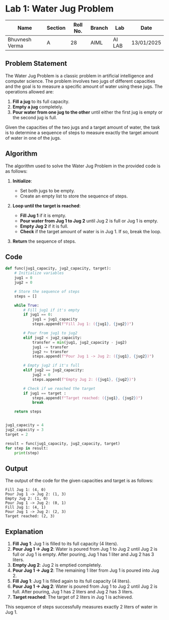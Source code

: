 # Lab 1: Water Jug Problem

| **Name**       | **Section** | **Roll No.** | **Branch** | **Lab** | **Date**   |
| -------------- | ----------- | ------------ | ---------- | ------- | ---------- |
| Bhuvnesh Verma | A           | 28           | AIML       | AI LAB  | 13/01/2025 |

## Problem Statement

The Water Jug Problem is a classic problem in artificial intelligence and computer science. The problem involves two jugs of different capacities and the goal is to measure a specific amount of water using these jugs. The operations allowed are:

1. **Fill a jug** to its full capacity.
2. **Empty a jug** completely.
3. **Pour water from one jug to the other** until either the first jug is empty or the second jug is full.

Given the capacities of the two jugs and a target amount of water, the task is to determine a sequence of steps to measure exactly the target amount of water in one of the jugs.

## Algorithm

The algorithm used to solve the Water Jug Problem in the provided code is as follows:

1. **Initialize**:

   - Set both jugs to be empty.
   - Create an empty list to store the sequence of steps.

2. **Loop until the target is reached**:

   - **Fill Jug 1** if it is empty.
   - **Pour water from Jug 1 to Jug 2** until Jug 2 is full or Jug 1 is empty.
   - **Empty Jug 2** if it is full.
   - **Check** if the target amount of water is in Jug 1. If so, break the loop.

3. **Return** the sequence of steps.

## Code

```python
def func(jug1_capacity, jug2_capacity, target):
    # Initialize variables
    jug1 = 0
    jug2 = 0

    # Store the sequence of steps
    steps = []

    while True:
        # Fill jug1 if it's empty
        if jug1 == 0:
            jug1 = jug1_capacity
            steps.append(f"Fill Jug 1: ({jug1}, {jug2})")

        # Pour from jug1 to jug2
        elif jug2 < jug2_capacity:
            transfer = min(jug1, jug2_capacity - jug2)
            jug1 -= transfer
            jug2 += transfer
            steps.append(f"Pour Jug 1 -> Jug 2: ({jug1}, {jug2})")

        # Empty jug2 if it's full
        elif jug2 == jug2_capacity:
            jug2 = 0
            steps.append(f"Empty Jug 2: ({jug1}, {jug2})")

        # Check if we reached the target
        if jug1 == target :
            steps.append(f"Target reached: ({jug1}, {jug2})")
            break

    return steps


jug1_capacity = 4
jug2_capacity = 3
target = 2

result = func(jug1_capacity, jug2_capacity, target)
for step in result:
    print(step)
```

## Output

The output of the code for the given capacities and target is as follows:

```
Fill Jug 1: (4, 0)
Pour Jug 1 -> Jug 2: (1, 3)
Empty Jug 2: (1, 0)
Pour Jug 1 -> Jug 2: (0, 1)
Fill Jug 1: (4, 1)
Pour Jug 1 -> Jug 2: (2, 3)
Target reached: (2, 3)
```

## Explanation

1. **Fill Jug 1**: Jug 1 is filled to its full capacity (4 liters).
2. **Pour Jug 1 -> Jug 2**: Water is poured from Jug 1 to Jug 2 until Jug 2 is full or Jug 1 is empty. After pouring, Jug 1 has 1 liter and Jug 2 has 3 liters.
3. **Empty Jug 2**: Jug 2 is emptied completely.
4. **Pour Jug 1 -> Jug 2**: The remaining 1 liter from Jug 1 is poured into Jug 2.
5. **Fill Jug 1**: Jug 1 is filled again to its full capacity (4 liters).
6. **Pour Jug 1 -> Jug 2**: Water is poured from Jug 1 to Jug 2 until Jug 2 is full. After pouring, Jug 1 has 2 liters and Jug 2 has 3 liters.
7. **Target reached**: The target of 2 liters in Jug 1 is achieved.

This sequence of steps successfully measures exactly 2 liters of water in Jug 1.
